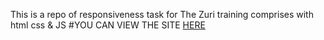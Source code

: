 This is a repo of responsiveness task for The Zuri training comprises with html css & JS
#YOU CAN VIEW THE SITE [HERE](https://responsive-task.netlify.app)
